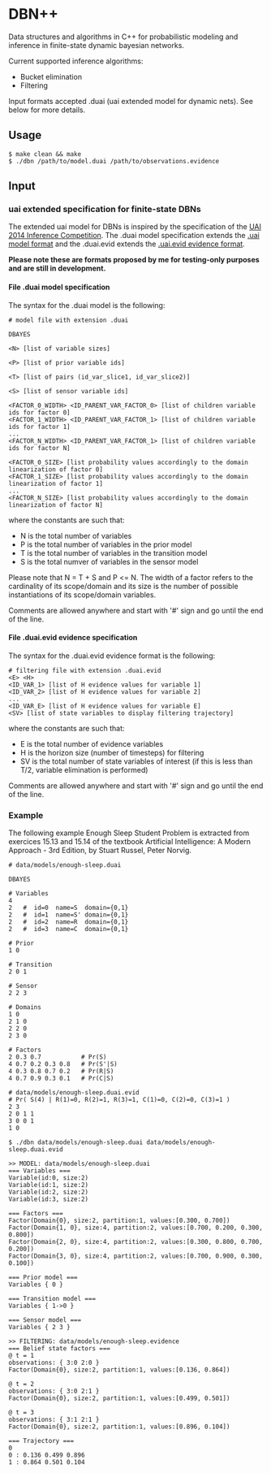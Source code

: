 # DBN++

Data structures and algorithms in C++ for probabilistic modeling and inference in finite-state dynamic bayesian networks.

Current supported inference algorithms:

* Bucket elimination
* Filtering

Input formats accepted .duai (uai extended model for dynamic nets). See below for more details.

## Usage

```
$ make clean && make
$ ./dbn /path/to/model.duai /path/to/observations.evidence
```
## Input

### uai extended specification for finite-state DBNs

The extended uai model for DBNs is inspired by the specification of the [UAI 2014 Inference Competition](http://www.hlt.utdallas.edu/~vgogate/uai14-competition/). The .duai model specification extends the [.uai model format](http://www.hlt.utdallas.edu/~vgogate/uai14-competition/modelformat.html) and the .duai.evid extends the [.uai.evid evidence format](http://www.hlt.utdallas.edu/~vgogate/uai14-competition/evidformat.html).

**Please note these are formats proposed by me for testing-only purposes and are still in development.**

#### File .duai model specification

The syntax for the .duai model is the following:

```
# model file with extension .duai

DBAYES

<N> [list of variable sizes]

<P> [list of prior variable ids]

<T> [list of pairs (id_var_slice1, id_var_slice2)]

<S> [list of sensor variable ids]

<FACTOR_0_WIDTH> <ID_PARENT_VAR_FACTOR_0> [list of children variable ids for factor 0]
<FACTOR_1_WIDTH> <ID_PARENT_VAR_FACTOR_1> [list of children variable ids for factor 1]
...
<FACTOR_N_WIDTH> <ID_PARENT_VAR_FACTOR_1> [list of children variable ids for factor N]

<FACTOR_0_SIZE> [list probability values accordingly to the domain linearization of factor 0]
<FACTOR_1_SIZE> [list probability values accordingly to the domain linearization of factor 1]
...
<FACTOR_N_SIZE> [list probability values accordingly to the domain linearization of factor N]

```

where the constants are such that:

* N is the total number of variables
* P is the total number of variables in the prior model
* T is the total number of variables in the transition model
* S is the total numver of variables in the sensor model

Please note that N = T + S and P <= N.
The width of a factor refers to the cardinality of its scope/domain and its size is the number of possible instantiations of its scope/domain variables.

Comments are allowed anywhere and start with '#' sign and go until the end of the line.

#### File .duai.evid evidence specification

The syntax for the .duai.evid evidence format is the following:

```
# filtering file with extension .duai.evid
<E> <H>
<ID_VAR_1> [list of H evidence values for variable 1]
<ID_VAR_2> [list of H evidence values for variable 2]
...
<ID_VAR_E> [list of H evidence values for variable E]
<SV> [list of state variables to display filtering trajectory]
```

where the constants are such that:

* E is the total number of evidence variables
* H is the horizon size (number of timesteps) for filtering
* SV is the total number of state variables of interest (if this is less than T/2, variable elimination is performed)

Comments are allowed anywhere and start with '#' sign and go until the end of the line.

### Example

The following example Enough Sleep Student Problem is extracted from exercices 15.13 and 15.14 of the textbook Artificial Intelligence: A Modern Approach - 3rd Edition, by Stuart Russel, Peter Norvig.

```
# data/models/enough-sleep.duai

DBAYES

# Variables
4
2 	#  id=0  name=S  domain={0,1}
2 	#  id=1  name=S' domain={0,1}
2 	#  id=2  name=R  domain={0,1}
2 	#  id=3  name=C  domain={0,1}

# Prior
1 0

# Transition
2 0 1

# Sensor
2 2 3

# Domains
1 0
2 1 0
2 2 0
2 3 0

# Factors
2 0.3 0.7           # Pr(S)
4 0.7 0.2 0.3 0.8   # Pr(S'|S)
4 0.3 0.8 0.7 0.2   # Pr(R|S)
4 0.7 0.9 0.3 0.1   # Pr(C|S)
```

```
# data/models/enough-sleep.duai.evid
# Pr( S(4) | R(1)=0, R(2)=1, R(3)=1, C(1)=0, C(2)=0, C(3)=1 )
2 3
2 0 1 1
3 0 0 1
1 0
```

```
$ ./dbn data/models/enough-sleep.duai data/models/enough-sleep.duai.evid

>> MODEL: data/models/enough-sleep.duai
=== Variables ===
Variable(id:0, size:2)
Variable(id:1, size:2)
Variable(id:2, size:2)
Variable(id:3, size:2)

=== Factors ===
Factor(Domain{0}, size:2, partition:1, values:[0.300, 0.700])
Factor(Domain{1, 0}, size:4, partition:2, values:[0.700, 0.200, 0.300, 0.800])
Factor(Domain{2, 0}, size:4, partition:2, values:[0.300, 0.800, 0.700, 0.200])
Factor(Domain{3, 0}, size:4, partition:2, values:[0.700, 0.900, 0.300, 0.100])

=== Prior model ===
Variables { 0 }

=== Transition model ===
Variables { 1->0 }

=== Sensor model ===
Variables { 2 3 }

>> FILTERING: data/models/enough-sleep.evidence
=== Belief state factors ===
@ t = 1
observations: { 3:0 2:0 }
Factor(Domain{0}, size:2, partition:1, values:[0.136, 0.864])

@ t = 2
observations: { 3:0 2:1 }
Factor(Domain{0}, size:2, partition:1, values:[0.499, 0.501])

@ t = 3
observations: { 3:1 2:1 }
Factor(Domain{0}, size:2, partition:1, values:[0.896, 0.104])

=== Trajectory ===
0
0 : 0.136 0.499 0.896
1 : 0.864 0.501 0.104
```

